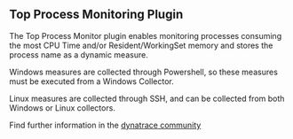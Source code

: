 ## Top Process Monitoring Plugin

The Top Process Monitor plugin enables
monitoring processes consuming the most CPU Time and/or Resident/WorkingSet memory and stores the process name as a dynamic measure.

Windows measures are collected through Powershell, so these measures must be executed from a Windows Collector.

Linux measures are collected through SSH, and can be collected from both Windows or Linux collectors.

Find further information in the [dynatrace community](https://community.dynatrace.com/community/display/DL/Top+Process+Monitoring+Plugin)
